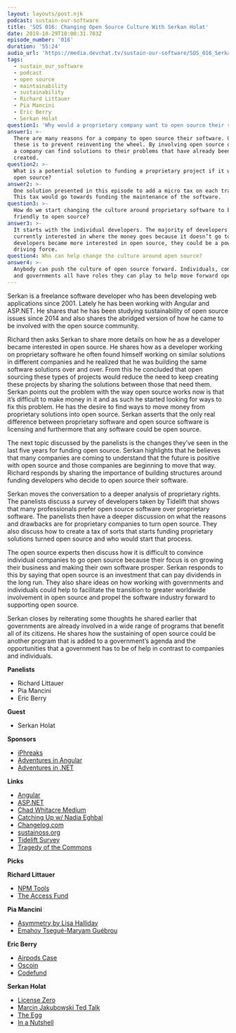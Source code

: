 ```yaml
---
layout: layouts/post.njk
podcast: sustain-our-software
title: 'SOS 016: Changing Open Source Culture With Serkan Holat'
date: 2019-10-29T10:00:31.703Z
episode_number: '016'
duration: '55:24'
audio_url: 'https://media.devchat.tv/sustain-our-software/SOS_016_Serkan_Holat.mp3'
tags:
  - sustain_our_software
  - podcast
  - open source
  - maintainability
  - sustainability
  - Richard Littauer
  - Pia Mancini
  - Eric Berry
  - Serkan Holat
question1: 'Why would a proprietary company want to open source their software? '
answer1: >-
  There are many reasons for a company to open source their software. One of
  these is to prevent reinventing the wheel. By involving open source developers
  a company can find solutions to their problems that have already been
  created. 
question2: >-
  What is a potential solution to funding a proprietary project if it were to go
  open source?
answer2: >-
  One solution presented in this episode to add a micro tax on each transaction.
  This tax would go towards funding the maintenance of the software. 
question3: >-
  How do we start changing the culture around proprietary software to be more
  friendly to open source?
answer3: >-
  It starts with the individual developers. The majority of developers are not
  currently interested in where the money goes because it doesn’t go to them. If
  developers became more interested in open source, they could be a powerful
  driving force. 
question4: Who can help change the culture around open source?
answer4: >-
  Anybody can push the culture of open source forward. Individuals, companies,
  and governments all have roles they can play to help move forward open source.
---
```

Serkan is a freelance software developer who has been developing web applications since 2001. Lately he has been working with Angular and ASP.NET. He shares that he has been studying sustainability of open source issues since 2014 and also shares the abridged version of how he came to be involved with the open source community. 

Richard then asks Serkan to share more details on how he as a developer became interested in open source. He shares how as a developer working on proprietary software he often found himself working on similar solutions in different companies and he realized that he was building the same software solutions over and over. From this he concluded that open sourcing these types of projects would reduce the need to keep creating these projects by sharing the solutions between those that need them. Serkan points out the problem with the way open source works now is that it’s difficult to make money in it and as such he started looking for ways to fix this problem. He has the desire to find ways to move money from proprietary solutions into open source. Serkan asserts that the only real difference between proprietary software and open source software is licensing and furthermore that any software could be open source. 

The next topic discussed by the panelists is the changes they’ve seen in the last five years for funding open source. Serkan highlights that he believes that many companies are coming to understand that the future is positive with open source and those companies are beginning to move that way. Richard responds by sharing the importance of building structures around funding developers who decide to open source their software. 

Serkan moves the conversation to a deeper analysis of proprietary rights. The panelists discuss a survey of developers taken by Tidelift that shows that many professionals prefer open source software over proprietary software. The panelists then have a deeper discussion on what the reasons and drawbacks are for proprietary companies to turn open source. They also discuss how to create a tax of sorts that starts funding proprietary solutions turned open source and who would start that process. 

The open source experts then discuss how it is difficult to convince individual companies to go open source because their focus is on growing their business and making their own software prosper. Serkan responds to this by saying that open source is an investment that can pay dividends in the long run. They also share ideas on how working with governments and individuals could help to facilitate the transition to greater worldwide involvement in open source and propel the software industry forward to supporting open source. 

Serkan closes by reiterating some thoughts he shared earlier that governments are already involved in a wide range of programs that benefit all of its citizens. He shares how the sustaining of open source could be another program that is added to a government’s agenda and the opportunities that a government has to be of help in contrast to companies and individuals. 

**Panelists**



*   Richard Littauer
*   Pia Mancini
*   Eric Berry

**Guest**



*   Serkan Holat

**Sponsors**



*   [iPhreaks](https://devchat.tv/iphreaks/)
*   [Adventures in Angular](https://devchat.tv/adv-in-angular/)
*   [Adventures in .NET](https://devchat.tv/adventures-in-dotnet/)

**Links**



*   [Angular](https://angularjs.org/)
*   [ASP.NET](https://dotnet.microsoft.com/apps/aspnet)
*   [Chad Whitacre Medium](https://medium.com/@chadwhitacre)
*   [Catching Up w/ Nadia Eghbal](https://www.youtube.com/watch?v=CXPDtPhnhus)
*   [Changelog.com](https://changelog.com/rfc)
*   [sustainoss.org](https://sustainoss.org/)
*   [Tidelift Survey](https://thenewstack.io/theres-one-thing-stopping-developers-from-using-open-source-even-more/)
*   [Tragedy of the Commons](https://en.wikipedia.org/wiki/Tragedy_of_the_commons)

**Picks**

**Richard Littauer**



*   [NPM Tools](https://github.com/unifiedjs/npm-tools/)
*   [The Access Fund](https://en.wikipedia.org/wiki/The_Access_Fund)

**Pia Mancini**



*   [Asymmetry by Lisa Halliday](https://www.amazon.es/Asymmetry-Novel-English-Lisa-Halliday-ebook/dp/B074ZDRGBC/ref=sr_1_1?hvadid=80058213326521&hvbmt=bp&hvdev=c&hvqmt=p&keywords=asymmetry&qid=1569598013&sr=8-1)
*   [Emahoy Tsegué-Maryam Guébrou](https://www.youtube.com/watch?v=u92RDby71_I)

**Eric Berry**



*   [Airpods Case](https://www.amazon.com/gp/product/B07TTCBTWR/ref=ppx_yo_dt_b_asin_title_o02_s00?ie=UTF8&psc=1)
*   [Oscoin](http://oscoin.io/)
*   [Codefund](https://codefund.io/sponsors)

**Serkan Holat**



*   [License Zero](https://licensezero.com/)
*   [Marcin Jakubowski Ted Talk](https://www.ted.com/talks/marcin_jakubowski/transcript?language=en)
*   [The Egg](https://www.youtube.com/watch?v=h6fcK_fRYaI)
*   [In a Nutshell](https://kurzgesagt.org/)
